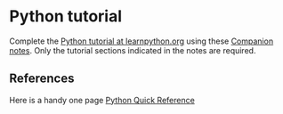 # Python tutorial

Complete the [Python tutorial at learnpython.org](http://www.learnpython.org) using these [Companion notes](http://user.physics.unc.edu/~sheila/tutorials/CompanionLearnPythonOrg.pdf). Only the tutorial sections indicated in the notes are required.

## References

Here is a handy one page [Python Quick Reference](http://user.physics.unc.edu/~sheila/PythonQuickReference.pdf)
